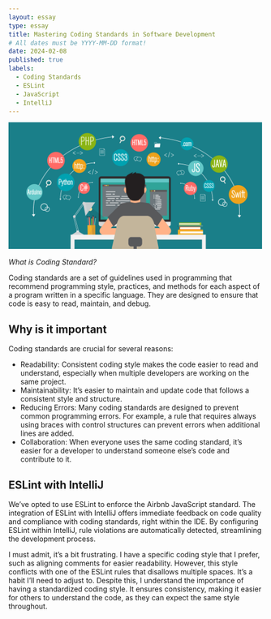 ```yaml
---
layout: essay
type: essay
title: Mastering Coding Standards in Software Development
# All dates must be YYYY-MM-DD format!
date: 2024-02-08
published: true
labels:
  - Coding Standards 
  - ESLint 
  - JavaScript 
  - IntelliJ
---
```

<img width="500px" class="rounded float-start pe-4" src="../img/essays/Coding-Standard.jpg">

*What is Coding Standard?*

Coding standards are a set of guidelines used in programming that recommend programming style, practices, and methods for each aspect of a program written in a specific language. They are designed to ensure that code is easy to read, maintain, and debug.

## Why is it important

Coding standards are crucial for several reasons:

- Readability: Consistent coding style makes the code easier to read and understand, especially when multiple developers are working on the same project.
- Maintainability: It’s easier to maintain and update code that follows a consistent style and structure.
- Reducing Errors: Many coding standards are designed to prevent common programming errors. For example, a rule that requires always using braces with control structures can prevent errors when additional lines are added.
- Collaboration: When everyone uses the same coding standard, it’s easier for a developer to understand someone else’s code and contribute to it.

## ESLint with IntelliJ

We’ve opted to use ESLint to enforce the Airbnb JavaScript standard. The integration of ESLint with IntelliJ offers immediate feedback on code quality and compliance with coding standards, right within the IDE. By configuring ESLint within IntelliJ, rule violations are automatically detected, streamlining the development process. 

I must admit, it’s a bit frustrating. I have a specific coding style that I prefer, such as aligning comments for easier readability. However, this style conflicts with one of the ESLint rules that disallows multiple spaces. It’s a habit I’ll need to adjust to. Despite this, I understand the importance of having a standardized coding style. It ensures consistency, making it easier for others to understand the code, as they can expect the same style throughout.


